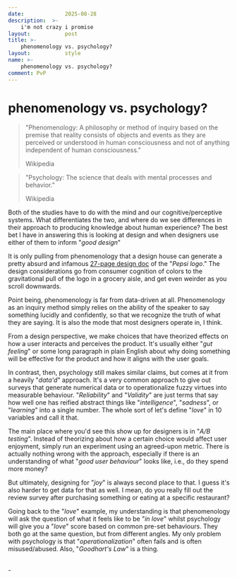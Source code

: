 ```yaml
---
date:             2025-08-28
description:  >-
    i'm not crazy i promise
layout:           post
title: >-
    phenomenology vs. psychology?
layout:           style
name: >-
    phenomenology vs. psychology?
comment: PvP
---
```


# phenomenology vs. psychology?

> "Phenomenology: A philosophy or method of inquiry based on the premise that reality consists of objects and events as they are perceived or understood in human consciousness and not of anything independent of human consciousness."
> <figcaption class="blockquote-footer">Wikipedia</figcaption>

> "Psychology: The science that deals with mental processes and behavior."
> <figcaption class="blockquote-footer">Wikipedia</figcaption>

Both of the studies have to do with the mind and our cognitive/perceptive systems. What differentiates the two, and where do we see differences in their approach to producing knowledge about human experience? The best bet I have in answering this is looking at design and when designers use either of them to inform "*good design*"

It is only pulling from phenomenology that a design house can generate a pretty absurd and infamous [27-page design doc](https://www.goldennumber.net/wp-content/uploads/pepsi-arnell-021109.pdf) of the "*Pepsi logo*." The design considerations go from consumer cognition of colors to the gravitational pull of the logo in a grocery aisle, and get even weirder as you scroll downwards. 

Point being, phenomenology is far from data-driven at all. Phenomenology as an inquiry method simply relies on the ability of the speaker to say something lucidly and confidently, so that we recognize the truth of what they are saying. It is also the mode that most designers operate in, I think. 

From a design perspective, we make choices that have theorized effects on how a user interacts and perceives the product. It's usually either "*gut feeling*" or some long paragraph in plain English about why doing something will be effective for the product and how it aligns with the user goals. 

In contrast, then, psychology still makes similar claims, but comes at it from a heavily "*data'd*" approach. It's a very common approach to give out surveys that generate numerical data or to operationalize fuzzy virtues into measurable behaviour. "*Reliability*" and "*Validity*" are just terms that say how well one has reified abstract things like "*intelligence*", "*sadness*", or "*learning*" into a single number. The whole sort of let's define "*love*" in 10 variables and call it that.

The main place where you'd see this show up for designers is in "*A/B testing*". Instead of theorizing about how a certain choice would affect user enjoyment, simply run an experiment using an agreed-upon metric. There is actually nothing wrong with the approach, especially if there is an understanding of what "*good user behaviour*" looks like, i.e., do they spend more money? 

But ultimately, designing for "*joy*" is always second place to that. I guess it's also harder to get data for that as well. I mean, do you really fill out the review survey after purchasing something or eating at a specific restaurant?

Going back to the "*love*" example, my understanding is that phenomenology will ask the question of what it feels like to be "*in love*" whilst psychology will give you a "*love*" score based on common pre-set behaviours. They both go at the same question, but from different angles. My only problem with psychology is that "*operationalization*" often fails and is often misused/abused. Also, "*Goodhart's Law*" is a thing.

<br/>
-
